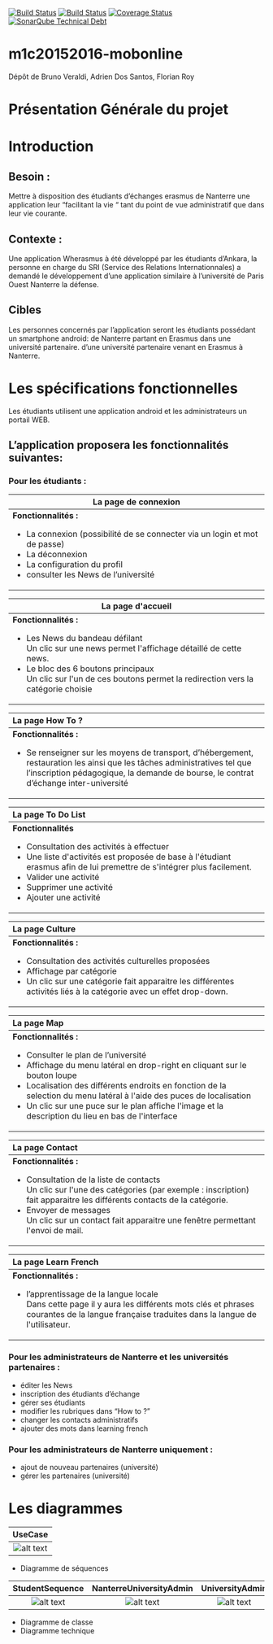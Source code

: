 [![Build Status](https://travis-ci.org/Miage-Paris-Ouest/m1c20152016-mobonline.svg?branch=master)](https://travis-ci.org/Miage-Paris-Ouest/m1c20152016-mobonline)
[![Build Status](https://www.bitrise.io/app/b8e29b159097b3aa.svg?token=-r6AHWMQwkUwy5rsRsW4Kw&branch=master)](https://www.bitrise.io/app/b8e29b159097b3aa)
[![Coverage Status](https://coveralls.io/github/Miage-Paris-Ouest/froy/badge.svg?branch=master&service=github)](https://coveralls.io/github/Miage-Paris-Ouest/froy?branch=master)
[![SonarQube Technical Debt](https://img.shields.io/badge/technical%20debt-0.0%-brightgreen.svg)](http://localhost:9000/dashboard/index/fr.uparis10.pascalpoizat:template-java-project)
# m1c20152016-mobonline
Dépôt de Bruno Veraldi, Adrien Dos Santos, Florian Roy


# Présentation Générale du projet

# Introduction

## Besoin : 
Mettre à disposition des étudiants d’échanges  erasmus de Nanterre une application leur “facilitant la vie “ tant du point de vue administratif que dans leur vie courante.


## Contexte :
Une  application Wherasmus à été développé par les étudiants d’Ankara, la personne en charge du SRI (Service des Relations Internationnales) a demandé le développement d’une application similaire à l’université de  Paris Ouest Nanterre la défense.


## Cibles
Les personnes concernés par l’application seront les étudiants possédant un smartphone android:
de Nanterre partant en Erasmus dans une université partenaire.
d’une université partenaire venant en Erasmus à Nanterre. 


# Les spécifications fonctionnelles
Les étudiants utilisent une application android et les administrateurs un portail WEB.

## L’application proposera les fonctionnalités suivantes:
### Pour les étudiants :


|<center>La page de connexion</center>|
|:---|
|**Fonctionnalités :** <ul><li> La connexion (possibilité de se connecter via un login et mot de passe)</li><li> La déconnexion </li><li> La configuration du profil </li><li> consulter les News de l’université</li><ul>|


|<center>La page d'accueil</center>|
|:---|
|**Fonctionnalités :** <ul><li> Les News du bandeau défilant</li>Un clic sur une news permet l'affichage détaillé de cette news.<li> Le bloc des 6 boutons principaux</li>Un clic sur l'un de ces boutons permet la redirection vers la catégorie choisie|

|La page How To ?|
|:---|
|**Fonctionnalités :** <ul><li> Se renseigner sur les moyens de transport, d’hébergement, restauration les ainsi que les tâches administratives tel que l’inscription pédagogique, la demande de bourse, le contrat d’échange inter-université</li><ul>|


|La page To Do List|
|:---|
|**Fonctionnalités** <ul><li>Consultation des activités à effectuer</li><li>Une liste d'activités est proposée de base à l'étudiant erasmus afin de lui premettre de s'intégrer plus facilement.</li><li>Valider une activité</li><li>Supprimer une activité</li><li>Ajouter une activité</li></ul>|


|La page Culture|
|:---|
|**Fonctionnalités :** <ul><li>Consultation des activités culturelles proposées</li><li>Affichage par catégorie</li><li>Un clic sur une catégorie fait apparaitre les différentes activités liés à la catégorie avec un effet drop-down.</li></ul>|


|La page Map|
|:---|
|**Fonctionnalités :** <ul><li>Consulter le plan de l’université</li><li>Affichage du menu latéral en drop-right en cliquant sur le bouton loupe</li><li>Localisation des différents endroits en fonction de la selection du menu latéral à l'aide des puces de localisation</li><li>Un clic sur une puce sur le plan affiche l'image et la description du lieu en bas de l'interface</li></ul>|




|La page Contact|
|:---|
|**Fonctionnalités :** <ul><li>Consultation de la liste de contacts</li>Un clic sur l'une des catégories (par exemple : inscription) fait apparaitre les différents contacts de la catégorie.<li>Envoyer de messages</li>Un clic sur un contact fait apparaitre une fenêtre permettant l'envoi de mail.</ul>|


|La page Learn French|
|:---|
|**Fonctionnalités :** <ul><li>l’apprentissage de la langue locale</li>Dans cette page il y aura les différents mots clés et phrases courantes de la langue française traduites dans la langue de l'utilisateur.</ul>|



### Pour les administrateurs de Nanterre et les universités partenaires :
* éditer les News
* inscription des étudiants d’échange
* gérer ses étudiants
* modifier les rubriques dans “How to ?”
* changer les contacts administratifs
* ajouter des mots dans learning french

### Pour les administrateurs de Nanterre uniquement :
* ajout de nouveau partenaires (université)
* gérer les partenaires (université)

# Les diagrammes

|UseCase|
|:---:|
|![alt text](https://github.com/Miage-Paris-Ouest/m1c20152016-mobonline/blob/master/diagrams/UseCase.png "Use case")|

* Diagramme de séquences

|StudentSequence|NanterreUniversityAdmin|UniversityAdmin|
|:---:|:---:|:---:|
|![alt text](https://github.com/Miage-Paris-Ouest/m1c20152016-mobonline/blob/master/diagrams/StudentSequence.png "StudentSequence")|![alt text](https://github.com/Miage-Paris-Ouest/m1c20152016-mobonline/blob/master/diagrams/NanterreUniversityAdmin.png "NanterreUniversityAdmin")|![alt text](https://github.com/Miage-Paris-Ouest/m1c20152016-mobonline/blob/master/diagrams/UniversityAdmin.png "UniversityAdmin")|


* Diagramme de classe
* Diagramme technique

